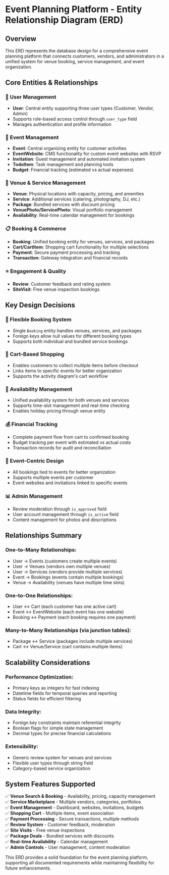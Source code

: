 # Event Planning Platform - Entity Relationship Diagram (ERD)

## Overview
This ERD represents the database design for a comprehensive event planning platform that connects customers, vendors, and administrators in a unified system for venue booking, service management, and event organization.

## Core Entities & Relationships

### **🔐 User Management**
- **User**: Central entity supporting three user types (Customer, Vendor, Admin)
- Supports role-based access control through `user_type` field
- Manages authentication and profile information

### **🎉 Event Management** 
- **Event**: Central organizing entity for customer activities
- **EventWebsite**: CMS functionality for custom event websites with RSVP
- **Invitation**: Guest management and automated invitation system
- **TodoItem**: Task management and planning tools
- **Budget**: Financial tracking (estimated vs actual expenses)

### **🏢 Venue & Service Management**
- **Venue**: Physical locations with capacity, pricing, and amenities
- **Service**: Additional services (catering, photography, DJ, etc.)
- **Package**: Bundled services with discount pricing
- **VenuePhoto/ServicePhoto**: Visual portfolio management
- **Availability**: Real-time calendar management for bookings

### **📋 Booking & Commerce**
- **Booking**: Unified booking entity for venues, services, and packages
- **Cart/CartItem**: Shopping cart functionality for multiple selections
- **Payment**: Secure payment processing and tracking
- **Transaction**: Gateway integration and financial records

### **⭐ Engagement & Quality**
- **Review**: Customer feedback and rating system
- **SiteVisit**: Free venue inspection bookings

## Key Design Decisions

### **🔄 Flexible Booking System**
- Single `Booking` entity handles venues, services, and packages
- Foreign keys allow null values for different booking types
- Supports both individual and bundled service bookings

### **🛒 Cart-Based Shopping**
- Enables customers to collect multiple items before checkout
- Links items to specific events for better organization
- Supports the activity diagram's cart workflow

### **📅 Availability Management**
- Unified availability system for both venues and services
- Supports time-slot management and real-time checking
- Enables holiday pricing through venue entity

### **💰 Financial Tracking**
- Complete payment flow from cart to confirmed booking
- Budget tracking per event with estimated vs actual costs
- Transaction records for audit and reconciliation

### **🌟 Event-Centric Design**
- All bookings tied to events for better organization
- Supports multiple events per customer
- Event websites and invitations linked to specific events

### **📊 Admin Management**
- Review moderation through `is_approved` field
- User account management through `is_active` field
- Content management for photos and descriptions

## Relationships Summary

### **One-to-Many Relationships**:
- User → Events (customers create multiple events)
- User → Venues (vendors own multiple venues)
- User → Services (vendors provide multiple services)
- Event → Bookings (events contain multiple bookings)
- Venue → Availability (venues have multiple time slots)

### **One-to-One Relationships**:
- User ↔ Cart (each customer has one active cart)
- Event ↔ EventWebsite (each event has one website)
- Booking ↔ Payment (each booking requires one payment)

### **Many-to-Many Relationships** (via junction tables):
- Package ↔ Service (packages include multiple services)
- Cart ↔ Venue/Service (cart contains multiple items)

## Scalability Considerations

### **Performance Optimization**:
- Primary keys as integers for fast indexing
- Datetime fields for temporal queries and reporting
- Status fields for efficient filtering

### **Data Integrity**:
- Foreign key constraints maintain referential integrity
- Boolean flags for simple state management
- Decimal types for precise financial calculations

### **Extensibility**:
- Generic review system for venues and services
- Flexible user types through string field
- Category-based service organization

## System Features Supported

✅ **Venue Search & Booking** - Availability, pricing, capacity management  
✅ **Service Marketplace** - Multiple vendors, categories, portfolios  
✅ **Event Management** - Dashboard, websites, invitations, budgets  
✅ **Shopping Cart** - Multiple items, event association  
✅ **Payment Processing** - Secure transactions, multiple methods  
✅ **Review System** - Customer feedback, moderation  
✅ **Site Visits** - Free venue inspections  
✅ **Package Deals** - Bundled services with discounts  
✅ **Real-time Availability** - Calendar management  
✅ **Admin Controls** - User management, content moderation

This ERD provides a solid foundation for the event planning platform, supporting all documented requirements while maintaining flexibility for future enhancements. 